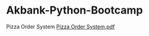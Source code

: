 # Akbank-Python-Bootcamp
Pizza Order System
[Pizza Order System.pdf](https://github.com/melekncci/Akbank-Python-Bootcamp/files/11037049/Pizza.Order.System.pdf)
